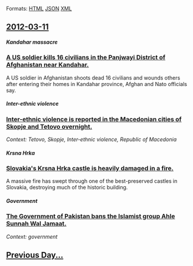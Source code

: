 
Formats: [HTML](2012/03/11/index.html)  [JSON](2012/03/11/index.json)  [XML](2012/03/11/index.xml)  

## [2012-03-11](/news/2012/03/11/index.md)

##### Kandahar massacre
### [A US soldier kills 16 civilians in the Panjwayi District of Afghanistan near Kandahar. ](/news/2012/03/11/a-us-soldier-kills-16-civilians-in-the-panjwayi-district-of-afghanistan-near-kandahar.md)
A US soldier in Afghanistan shoots dead 16 civilians and wounds others after entering their homes in Kandahar province, Afghan and Nato officials say.

##### Inter-ethnic violence
### [Inter-ethnic violence is reported in the Macedonian cities of Skopje and Tetovo overnight. ](/news/2012/03/11/inter-ethnic-violence-is-reported-in-the-macedonian-cities-of-skopje-and-tetovo-overnight.md)
_Context: Tetovo, Skopje, Inter-ethnic violence, Republic of Macedonia_

##### Krsna Hrka
### [Slovakia's Krsna Hrka castle is heavily damaged in a fire. ](/news/2012/03/11/slovakia-s-krasna-horka-castle-is-heavily-damaged-in-a-fire.md)
A massive fire has swept through one of the best-preserved castles in Slovakia, destroying much of the historic building.

##### Government
### [The Government of Pakistan bans the Islamist group Ahle Sunnah Wal Jamaat. ](/news/2012/03/11/the-government-of-pakistan-bans-the-islamist-group-ahle-sunnah-wal-jamaat.md)
_Context: government_

## [Previous Day...](/news/2012/03/10/index.md)

